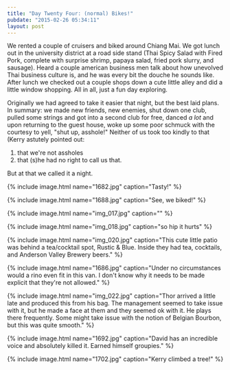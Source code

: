 ```yaml
---
title: "Day Twenty Four: (normal) Bikes!"
pubdate: "2015-02-26 05:34:11"
layout: post
---
```


We rented a couple of cruisers and biked around Chiang Mai. We got lunch out in the university district at a road side stand (Thai Spicy Salad with Fired Pork, complete with surprise shrimp, papaya salad, fried pork slurry, and sausage). Heard a couple american business men talk about how unevolved Thai business culture is, and he was every bit the douche he sounds like. After lunch we checked out a couple shops down a cute little alley and did a little window shopping. All in all, just a fun day exploring. 

Originally we had agreed to take it easier that night, but the best laid plans. In summary: we made new friends, new enemies, shut down one club, pulled some strings and got into a second club for free, danced *a lot* and upon returning to the guest house, woke up some poor schmuck with the courtesy to yell, "shut up, asshole!" Neither of us took too kindly to that (Kerry astutely pointed out:

   1. that we're not assholes
   2. that (s)he had no right to call us that.

But at that we called it a night.

{% include image.html name="1682.jpg" caption="Tasty!" %}

{% include image.html name="1688.jpg" caption="See, we biked!" %}

{% include image.html name="img_017.jpg" caption="" %}

{% include image.html name="img_018.jpg" caption="so hip it hurts" %}

{% include image.html name="img_020.jpg" caption="This cute little patio was behind a tea/cocktail spot, Rustic & Blue. Inside they had tea, cocktails, and Anderson Valley Brewery beers." %}

{% include image.html name="1686.jpg" caption="Under no circumstances would a rino even fit in this van. I don't know why it needs to be made explicit that they're not allowed." %}

{% include image.html name="img_022.jpg" caption="Thor arrived a little late and produced this from his bag. The management seemed to take issue with it, but he made a face at them and they seemed ok with it. He plays there frequently. Some might take issue with the notion of Belgian Bourbon, but this was quite smooth." %}

{% include image.html name="1692.jpg" caption="David has an incredible voice and absolutely killed it. Earned himself groupies." %}

{% include image.html name="1702.jpg" caption="Kerry climbed a tree!" %}